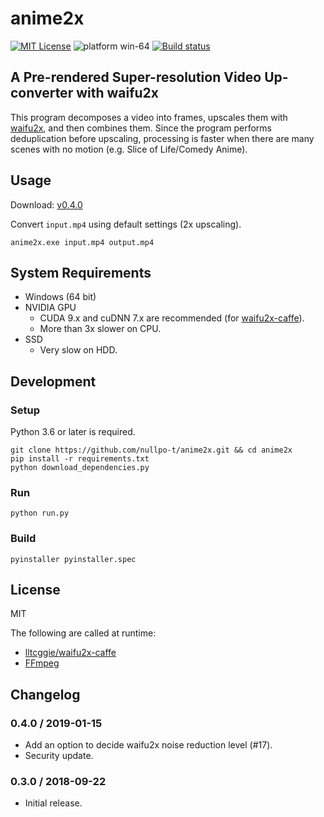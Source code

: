 # anime2x

[![MIT License](https://img.shields.io/badge/license-MIT-blue.svg)](https://github.com/nullpo-t/anime2x/blob/master/LICENSE)
![platform win-64](https://img.shields.io/badge/platform-win--64-lightgrey.svg)
[![Build status](https://ci.appveyor.com/api/projects/status/ktd0ibyydscft13h/branch/master?svg=true)](https://ci.appveyor.com/project/ebiiim/anime2x/branch/master)

## A Pre-rendered Super-resolution Video Up-converter with waifu2x

This program decomposes a video into frames, upscales them with [waifu2x](http://waifu2x.udp.jp), and then combines them.
Since the program performs deduplication before upscaling, processing is faster when there are many scenes with no motion (e.g. Slice of Life/Comedy Anime).

## Usage

Download: [v0.4.0](https://github.com/nullpo-t/anime2x/releases/download/v0.4.0/anime2x.zip)

Convert `input.mp4` using default settings (2x upscaling).
```
anime2x.exe input.mp4 output.mp4
```


## System Requirements

- Windows (64 bit)
- NVIDIA GPU
    - CUDA 9.x and cuDNN 7.x are recommended (for [waifu2x-caffe](https://github.com/lltcggie/waifu2x-caffe)). 
    - More than 3x slower on CPU.
- SSD
    - Very slow on HDD.

## Development

### Setup

Python 3.6 or later is required.

```
git clone https://github.com/nullpo-t/anime2x.git && cd anime2x
pip install -r requirements.txt
python download_dependencies.py
```

### Run

```
python run.py
```

### Build

```
pyinstaller pyinstaller.spec
```

## License

MIT

The following are called at runtime:
- [lltcggie/waifu2x-caffe](https://github.com/lltcggie/waifu2x-caffe)
- [FFmpeg](https://www.ffmpeg.org/)

## Changelog

### 0.4.0 / 2019-01-15

- Add an option to decide waifu2x noise reduction level (#17).
- Security update.

### 0.3.0 / 2018-09-22

- Initial release.
